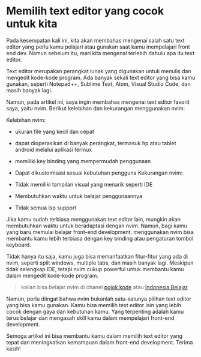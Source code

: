 # Memilih text editor yang cocok untuk kita
Pada kesempatan kali ini, kita akan membahas mengenai salah satu text editor yang perlu kamu pelajari atau gunakan saat kamu mempelajari front end dev. Namun sebelum itu, mari kita mengenal terlebih dahulu apa itu text editor.

Text editor merupakan perangkat lunak yang digunakan untuk menulis dan mengedit kode-kode program. Ada banyak sekali text editor yang bisa kamu gunakan, seperti Notepad++, Sublime Text, Atom, Visual Studio Code, dan masih banyak lagi.

Namun, pada artikel ini, saya ingin membahas mengenai text editor favorit saya, yaitu nvim. Berikut kelebihan dan kekurangan menggunakan nvim:

Kelebihan nvim:

- ukuran file yang kecil dan cepat
- dapat dioperasikan di banyak perangkat, termasuk hp atau tablet android melalui aplikasi termux
- memiliki key binding yang mempermudah penggunaan
- Dapat dikustomisasi sesuai kebutuhan pengguna
Kekurangan nvim:

- Tidak memiliki tampilan visual yang menarik seperti IDE
- Membutuhkan waktu untuk belajar penggunaannya
- Tidak semua lsp support

Jika kamu sudah terbiasa menggunakan text editor lain, mungkin akan membutuhkan waktu untuk beradaptasi dengan nvim. Namun, bagi kamu yang baru memulai belajar front-end development, menggunakan nvim bisa membantu kamu lebih terbiasa dengan key binding atau pengaturan tombol keyboard.

Tidak hanya itu saja, kamu juga bisa memanfaatkan fitur-fitur yang ada di nvim, seperti split windows, multiple tabs, dan masih banyak lagi. Meskipun tidak selengkap IDE, tetapi nvim cukup powerful untuk membantu kamu dalam mengedit kode-kode program.

> kalian bisa belajar nvim di chanel [pojok kode](https://youtube.com/playlist?list=PLhzwHCJWMbnvhPy0wqZGVBRUEAgS93iuk) atau [Indonesia Belajar](https://youtube.com/playlist?list=PL2O3HdJI4voE_mHibdvrDqNj_vZaKCZGC)

Namun, perlu diingat bahwa nvim bukanlah satu-satunya pilihan text editor yang bisa kamu gunakan. Kamu bisa memilih text editor lain yang lebih cocok dengan gaya dan kebutuhan kamu. Yang terpenting adalah kamu terus belajar dan mengasah skill kamu dalam mempelajari front-end development.

Semoga artikel ini bisa membantu kamu dalam memilih text editor yang tepat dan meningkatkan kemampuan dalam front-end development. Terima kasih!
